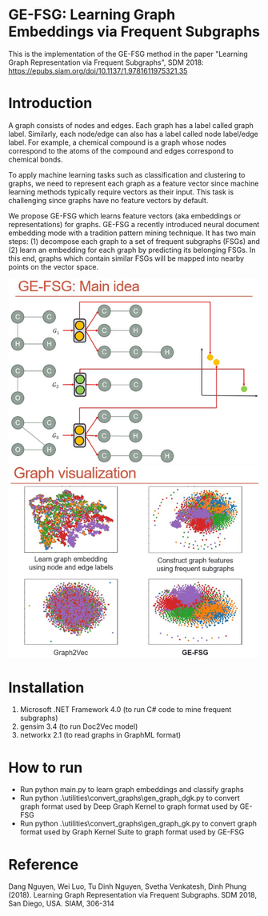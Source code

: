 # GE-FSG: Learning Graph Embeddings via Frequent Subgraphs
This is the implementation of the GE-FSG method in the paper "Learning Graph Representation via Frequent Subgraphs", SDM 2018: https://epubs.siam.org/doi/10.1137/1.9781611975321.35

# Introduction
A graph consists of nodes and edges. Each graph has a label called graph label. Similarly, each node/edge can also has a label called node label/edge label. For example, a chemical compound is a graph whose nodes correspond to the atoms of the compound and edges correspond to chemical bonds.

To apply machine learning tasks such as classification and clustering to graphs, we need to represent each graph as a feature vector since machine learning methods typically require vectors as their input. This task is challenging since graphs have no feature vectors by default.

We propose GE-FSG which learns feature vectors (aka embeddings or representations) for graphs. GE-FSG a recently introduced neural document embedding mode with a tradition pattern mining technique. It has two main steps: (1) decompose each graph to a set of frequent subgraphs (FSGs) and (2) learn an embedding for each graph by predicting its belonging FSGs. In this end, graphs which contain similar FSGs will be mapped into nearby points on the vector space. 

![GE-FSG: Main idea](https://github.com/nphdang/GE-FSG/blob/master/main_idea.jpg)
![Graph visualization](https://github.com/nphdang/GE-FSG/blob/master/graph_visualization.jpg)

# Installation
1. Microsoft .NET Framework 4.0 (to run C# code to mine frequent subgraphs)
2. gensim 3.4 (to run Doc2Vec model)
3. networkx 2.1 (to read graphs in GraphML format)

# How to run
- Run python main.py to learn graph embeddings and classify graphs
- Run python .\utilities\convert_graphs\gen_graph_dgk.py to convert graph format used by Deep Graph Kernel to graph format used by GE-FSG
- Run python .\utilities\convert_graphs\gen_graph_gk.py to convert graph format used by Graph Kernel Suite to graph format used by GE-FSG

# Reference
Dang Nguyen, Wei Luo, Tu Dinh Nguyen, Svetha Venkatesh, Dinh Phung (2018). Learning Graph Representation via Frequent Subgraphs. SDM 2018, San Diego, USA. SIAM, 306-314
